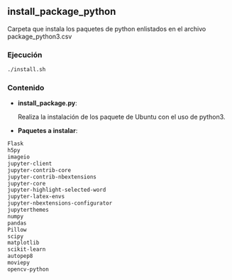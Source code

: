 ## install_package_python

Carpeta que instala los paquetes de python enlistados en el archivo package_python3.csv

### Ejecución

```bash
./install.sh
```

### Contenido

- **install_package.py**:

  Realiza la instalación de los paquete de Ubuntu con el uso de python3.

- **Paquetes a instalar**:

```bash
Flask
h5py
imageio
jupyter-client
jupyter-contrib-core
jupyter-contrib-nbextensions
jupyter-core
jupyter-highlight-selected-word
jupyter-latex-envs
jupyter-nbextensions-configurator
jupyterthemes
numpy
pandas
Pillow
scipy
matplotlib
scikit-learn
autopep8
moviepy
opencv-python

```
